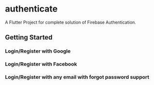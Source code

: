 # authenticate

A Flutter Project for complete solution of Firebase Authentication.

## Getting Started

### Login/Register with Google
### Login/Register with Facebook
### Login/Register with any email with forgot password support


